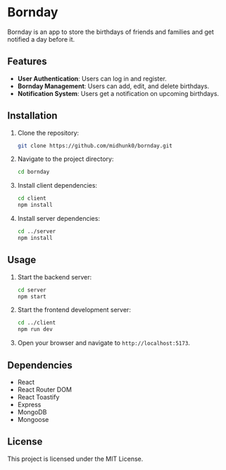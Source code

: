 # Bornday

Bornday is an app to store the birthdays of friends and families and get notified a day before it.

## Features
- **User Authentication**: Users can log in and register.
- **Bornday Management**: Users can add, edit, and delete birthdays.
- **Notification System**: Users get a notification on upcoming birthdays.

## Installation

1. Clone the repository:
    ```sh
    git clone https://github.com/midhunk0/bornday.git
    ```
2. Navigate to the project directory:
    ```sh
    cd bornday
    ```
3. Install client dependencies:
    ```sh
    cd client
    npm install
    ```
4. Install server dependencies:
    ```sh
    cd ../server
    npm install
    ```

## Usage

1. Start the backend server:
    ```sh
    cd server
    npm start
    ```
2. Start the frontend development server:
    ```sh
    cd ../client
    npm run dev
    ```
3. Open your browser and navigate to `http://localhost:5173`.

## Dependencies

- React
- React Router DOM
- React Toastify
- Express
- MongoDB
- Mongoose

## License

This project is licensed under the MIT License.

